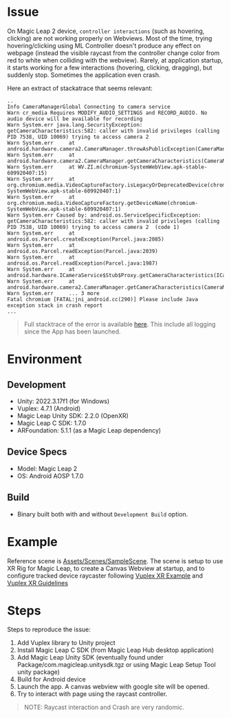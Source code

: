 # Issue
On Magic Leap 2 device, `controller interactions` (such as hovering, clicking) are not working properly on Webviews. Most of the time, trying hovering/clicking using ML Controller doesn't produce any effect on webpage (instead the visible raycast from the controller change color from red to white when colliding with the webview). 
Rarely, at application startup, it starts working for a few interactions (hovering, clicking, dragging), but suddenly stop. Sometimes the application even crash.

Here an extract of stackatrace that seems relevant:
```
..
Info CameraManagerGlobal Connecting to camera service
Warn cr_media Requires MODIFY_AUDIO_SETTINGS and RECORD_AUDIO. No audio device will be available for recording
Warn System.err java.lang.SecurityException: getCameraCharacteristics:582: caller with invalid privileges (calling PID 7538, UID 10069) trying to access camera 2 
Warn System.err 	at android.hardware.camera2.CameraManager.throwAsPublicException(CameraManager.java:793)
Warn System.err 	at android.hardware.camera2.CameraManager.getCameraCharacteristics(CameraManager.java:327)
Warn System.err 	at WV.ZI.m(chromium-SystemWebView.apk-stable-609920407:15)
Warn System.err 	at org.chromium.media.VideoCaptureFactory.isLegacyOrDeprecatedDevice(chromium-SystemWebView.apk-stable-609920407:1)
Warn System.err 	at org.chromium.media.VideoCaptureFactory.getDeviceName(chromium-SystemWebView.apk-stable-609920407:1)
Warn System.err Caused by: android.os.ServiceSpecificException: getCameraCharacteristics:582: caller with invalid privileges (calling PID 7538, UID 10069) trying to access camera 2  (code 1)
Warn System.err 	at android.os.Parcel.createException(Parcel.java:2085)
Warn System.err 	at android.os.Parcel.readException(Parcel.java:2039)
Warn System.err 	at android.os.Parcel.readException(Parcel.java:1987)
Warn System.err 	at android.hardware.ICameraService$Stub$Proxy.getCameraCharacteristics(ICameraService.java:734)
Warn System.err 	at android.hardware.camera2.CameraManager.getCameraCharacteristics(CameraManager.java:316)
Warn System.err 	... 3 more
Fatal chromium [FATAL:jni_android.cc(290)] Please include Java exception stack in crash report
...
```

> Full stacktrace of the error is available [here](./stacktrace.md). This include all logging since the App has been launched.

# Environment

## Development 
- Unity: 2022.3.17f1 (for Windows)
- Vuplex: 4.7.1  (Android)
- Magic Leap Unity SDK: 2.2.0 (OpenXR)
- Magic Leap C SDK: 1.7.0
- ARFoundation: 5.1.1 (as a Magic Leap dependency)

## Device Specs
- Model: Magic Leap 2
- OS: Android AOSP 1.7.0

## Build
- Binary built both with and without `Development Build` option.

# Example
Reference scene is [Assets/Scenes/SampleScene](./Assets/Scenes/SampleScene.unity). The scene is setup to use XR Rig for Magic Leap, to create a Canvas Webview at startup, and to configure tracked device raycaster following [ Vuplex XR Example](https://github.com/vuplex/xrit-webview-example) and [Vuplex XR Guidelines](https://support.vuplex.com/articles/xr-interaction-toolkit)

# Steps 
Steps to reproduce the issue:
1. Add Vuplex library to Unity project
2. Install Magic Leap C SDK (from Magic Leap Hub desktop application)
3. Add Magic Leap Unity SDK (eventually found under Package/com.magicleap.unitysdk.tgz or using Magic Leap Setup Tool unity package)
3. Build for Android device
4. Launch the app. A canvas webview with google site will be opened.
5. Try to interact with page using the raycast controller.

> NOTE: Raycast interaction and Crash are very randomic. 